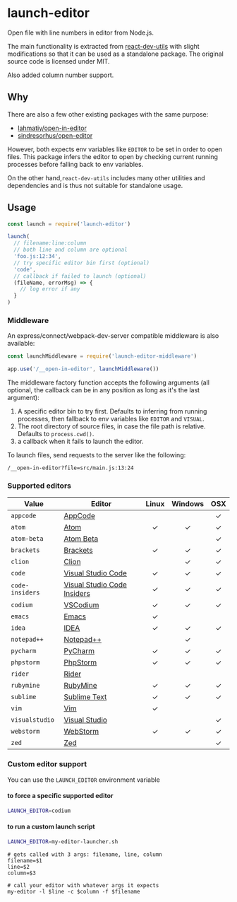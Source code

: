# launch-editor

Open file with line numbers in editor from Node.js.

The main functionality is extracted from [react-dev-utils](https://github.com/facebookincubator/create-react-app/blob/master/packages/react-dev-utils/launchEditor.js) with slight modifications so that it can be used as a standalone package. The original source code is licensed under MIT.

Also added column number support.

## Why

There are also a few other existing packages with the same purpose:

- [lahmatiy/open-in-editor](https://github.com/lahmatiy/open-in-editor)
- [sindresorhus/open-editor](https://github.com/sindresorhus/open-editor)

However, both expects env variables like `EDITOR` to be set in order to open files. This package infers the editor to open by checking current running processes before falling back to env variables.

On the other hand,`react-dev-utils` includes many other utilities and dependencies and is thus not suitable for standalone usage.

## Usage

```js
const launch = require('launch-editor')

launch(
  // filename:line:column
  // both line and column are optional
  'foo.js:12:34',
  // try specific editor bin first (optional)
  'code',
  // callback if failed to launch (optional)
  (fileName, errorMsg) => {
    // log error if any
  }
)
```

### Middleware

An express/connect/webpack-dev-server compatible middleware is also available:

``` js
const launchMiddleware = require('launch-editor-middleware')

app.use('/__open-in-editor', launchMiddleware())
```

The middleware factory function accepts the following arguments (all optional, the callback can be in any position as long as it's the last argument):

1. A specific editor bin to try first. Defaults to inferring from running processes, then fallback to env variables like `EDITOR` and `VISUAL`.
2. The root directory of source files, in case the file path is relative. Defaults to `process.cwd()`.
3. a callback when it fails to launch the editor.

To launch files, send requests to the server like the following:

```text
/__open-in-editor?file=src/main.js:13:24
```

### Supported editors

| Value           | Editor                                                                 | Linux | Windows | OSX |
| --------------- | ---------------------------------------------------------------------- | :---: | :-----: | :-: |
| `appcode`       | [AppCode](https://www.jetbrains.com/objc/)                             |       |         | ✓   |
| `atom`          | [Atom](https://atom.io/)                                               |  ✓    |   ✓     | ✓   |
| `atom-beta`     | [Atom Beta](https://atom.io/beta)                                      |       |         | ✓   |
| `brackets`      | [Brackets](http://brackets.io/)                                        |  ✓    |   ✓     | ✓   |
| `clion`         | [Clion](https://www.jetbrains.com/clion/)                              |       |   ✓     | ✓   |
| `code`          | [Visual Studio Code](https://code.visualstudio.com/)                   |  ✓    |   ✓     | ✓   |
| `code-insiders` | [Visual Studio Code Insiders](https://code.visualstudio.com/insiders/) |  ✓    |   ✓     | ✓   |
| `codium`        | [VSCodium](https://github.com/VSCodium/vscodium)                       |  ✓    |   ✓     | ✓   |
| `emacs`         | [Emacs](https://www.gnu.org/software/emacs/)                           |  ✓    |         |     |
| `idea`          | [IDEA](https://www.jetbrains.com/idea/)                                |  ✓    |   ✓     | ✓   |
| `notepad++`     | [Notepad++](https://notepad-plus-plus.org/download/v7.5.4.html)        |       |   ✓     |     |
| `pycharm`       | [PyCharm](https://www.jetbrains.com/pycharm/)                          |  ✓    |   ✓     | ✓   |
| `phpstorm`      | [PhpStorm](https://www.jetbrains.com/phpstorm/)                        |  ✓    |   ✓     | ✓   |
| `rider`         | [Rider](https://www.jetbrains.com/rider/)                              |       |         |     |
| `rubymine`      | [RubyMine](https://www.jetbrains.com/ruby/)                            |  ✓    |   ✓     | ✓   |
| `sublime`       | [Sublime Text](https://www.sublimetext.com/)                           |  ✓    |   ✓     | ✓   |
| `vim`           | [Vim](http://www.vim.org/)                                             |  ✓    |         |     |
| `visualstudio`  | [Visual Studio](https://www.visualstudio.com/vs/)                      |       |         | ✓   |
| `webstorm`      | [WebStorm](https://www.jetbrains.com/webstorm/)                        |  ✓    |   ✓     | ✓   |
| `zed`           | [Zed](https://zed.dev/)                                                |       |         | ✓   |

### Custom editor support

You can use the `LAUNCH_EDITOR` environment variable

#### to force a specific supported editor

```bash
LAUNCH_EDITOR=codium
```

#### to run a custom launch script

```bash
LAUNCH_EDITOR=my-editor-launcher.sh
```

```shell
# gets called with 3 args: filename, line, column
filename=$1
line=$2
column=$3

# call your editor with whatever args it expects
my-editor -l $line -c $column -f $filename
```
